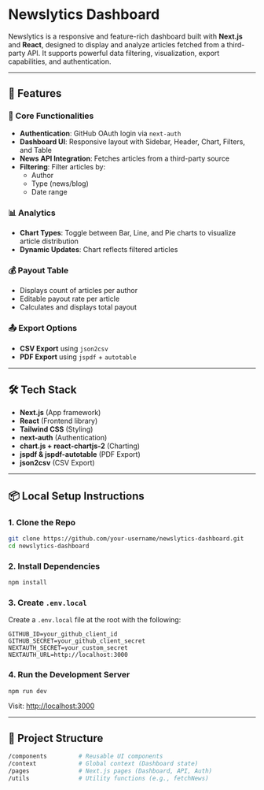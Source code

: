# Newslytics Dashboard

Newslytics is a responsive and feature-rich dashboard built with **Next.js** and **React**, designed to display and analyze articles fetched from a third-party API. It supports powerful data filtering, visualization, export capabilities, and authentication.

---

## 🚀 Features

### 🧩 Core Functionalities
- **Authentication**: GitHub OAuth login via `next-auth`
- **Dashboard UI**: Responsive layout with Sidebar, Header, Chart, Filters, and Table
- **News API Integration**: Fetches articles from a third-party source
- **Filtering**: Filter articles by:
  - Author
  - Type (news/blog)
  - Date range

### 📊 Analytics
- **Chart Types**: Toggle between Bar, Line, and Pie charts to visualize article distribution
- **Dynamic Updates**: Chart reflects filtered articles

### 💰 Payout Table
- Displays count of articles per author
- Editable payout rate per article
- Calculates and displays total payout

### 📤 Export Options
- **CSV Export** using `json2csv`
- **PDF Export** using `jspdf` + `autotable`

---

## 🛠 Tech Stack

- **Next.js** (App framework)
- **React** (Frontend library)
- **Tailwind CSS** (Styling)
- **next-auth** (Authentication)
- **chart.js + react-chartjs-2** (Charting)
- **jspdf & jspdf-autotable** (PDF Export)
- **json2csv** (CSV Export)

---

## 📦 Local Setup Instructions

### 1. Clone the Repo
```bash
git clone https://github.com/your-username/newslytics-dashboard.git
cd newslytics-dashboard
```

### 2. Install Dependencies
```bash
npm install
```

### 3. Create `.env.local`
Create a `.env.local` file at the root with the following:

```env
GITHUB_ID=your_github_client_id
GITHUB_SECRET=your_github_client_secret
NEXTAUTH_SECRET=your_custom_secret
NEXTAUTH_URL=http://localhost:3000
```

### 4. Run the Development Server
```bash
npm run dev
```
Visit: [http://localhost:3000](http://localhost:3000)

---

## 📂 Project Structure

```bash
/components         # Reusable UI components
/context            # Global context (Dashboard state)
/pages              # Next.js pages (Dashboard, API, Auth)
/utils              # Utility functions (e.g., fetchNews)
```